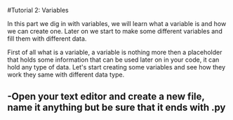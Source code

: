 #Tutorial 2: Variables

In this part we dig in with variables, we will learn what a variable is and how we can create one.
Later on we start to make some different variables and fill them with different data.

First of all what is a variable, a variable is nothing more then a placeholder that holds some information that can be used later on in your code, it can hold any type of data. Let's start creating some variables and see how they work they same with different data type.


-Open your text editor and create a new file, name it anything but be sure that it ends with .py
- 
